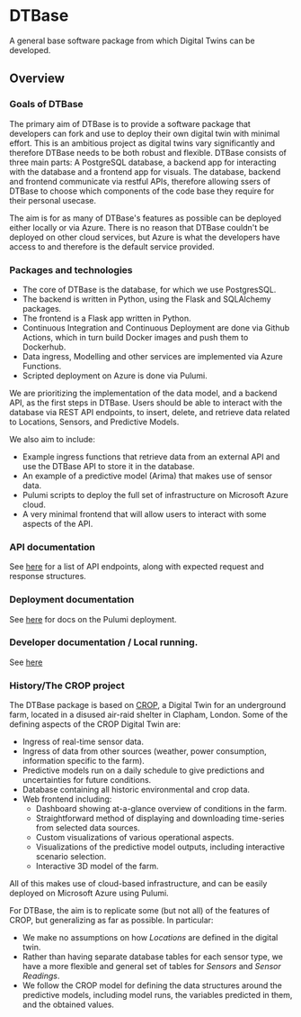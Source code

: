 # DTBase
A general base software package from which Digital Twins can be developed.

## Overview

### Goals of DTBase

The primary aim of DTBase is to provide a software package that developers can fork and use to deploy their own digital twin with minimal effort. This is an ambitious project as digital twins vary significantly and therefore DTBase needs to be both robust and flexible. 
DTBase consists of three main parts: A PostgreSQL database, a backend app for interacting with the database and a frontend app for visuals. The database, backend and frontend communicate via restful APIs, therefore allowing ssers of DTBase to choose which components of the code base they require for their personal usecase. 

The aim is for as many of DTBase's features as possible can be deployed either locally or via Azure. There is no reason that DTBase couldn't be deployed on other cloud services, but Azure is what the developers have access to and therefore is the default service provided. 

### Packages and technologies

* The core of DTBase is the database, for which we use PostgresSQL.
* The backend is written in Python, using the Flask and SQLAlchemy packages.
* The frontend is a Flask app written in Python. 
* Continuous Integration and Continuous Deployment are done via Github Actions, which in turn build Docker images and push them to Dockerhub.
* Data ingress, Modelling and other services are implemented via Azure Functions.
* Scripted deployment on Azure is done via Pulumi.

We are prioritizing the implementation of the data model, and a backend API, as the first steps in DTBase.  Users should be able to interact with the database via REST API endpoints, to insert, delete, and retrieve data related to Locations, Sensors, and Predictive Models.

We also aim to include:
* Example ingress functions that retrieve data from an external API and use the DTBase API to store it in the database.
* An example of a predictive model (Arima) that makes use of sensor data.
* Pulumi scripts to deploy the full set of infrastructure on Microsoft Azure cloud.
* A very minimal frontend that will allow users to interact with some aspects of the API.

### API documentation

See [here](dtbase/backend/README.md) for a list of API endpoints, along with expected request and response structures.

### Deployment documentation

See [here](infrastructure/README.md) for docs on the Pulumi deployment.

### Developer documentation / Local running.

See [here](DeveloperDocs.md)

### History/The CROP project

The DTBase package is based on [CROP](https://github.com/alan-turing-institute/CROP), a Digital Twin for an underground farm, located in a disused air-raid shelter in Clapham, London. Some of the defining aspects of the CROP Digital Twin are:
* Ingress of real-time sensor data.
* Ingress of data from other sources (weather, power consumption, information specific to the farm).
* Predictive models run on a daily schedule to give predictions and uncertainties for future conditions.
* Database containing all historic environmental and crop data.
* Web frontend including:
  - Dashboard showing at-a-glance overview of conditions in the farm.
  - Straightforward method of displaying and downloading time-series from selected data sources.
  - Custom visualizations of various operational aspects.
  - Visualizations of the predictive model outputs, including interactive scenario selection.
  - Interactive 3D model of the farm.

All of this makes use of cloud-based infrastructure, and can be easily deployed on Microsoft Azure using Pulumi.

For DTBase, the aim is to replicate some (but not all) of the features of CROP, but generalizing as far as possible.  In particular:
* We make no assumptions on how *Locations* are defined in the digital twin.
* Rather than having separate database tables for each sensor type, we have a more flexible and general set of tables for *Sensors* and *Sensor Readings*.
* We follow the CROP model for defining the data structures around the predictive models, including model runs, the variables predicted in them, and the obtained values.




